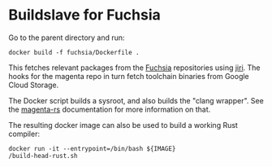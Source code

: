 # Buildslave for Fuchsia

Go to the parent directory and run:

```
docker build -f fuchsia/Dockerfile .
```

This fetches relevant packages from the
[Fuchsia](https://fuchsia.googlesource.com/fuchsia) repositories using
[jiri](https://fuchsia.googlesource.com/jiri). The hooks for the
magenta repo in turn fetch toolchain binaries from Google Cloud
Storage.

The Docker script builds a sysroot, and also builds the "clang
wrapper". See the
[magenta-rs](https://fuchsia.googlesource.com/magenta-rs/+/HEAD/GETTING_STARTED.md)
documentation for more information on that.

The resulting docker image can also be used to build a working Rust compiler:

```
docker run -it --entrypoint=/bin/bash ${IMAGE}
/build-head-rust.sh
```

